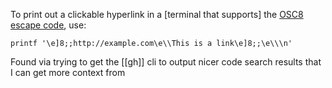 To print out a clickable hyperlink in a [terminal that supports] the [OSC8 escape code](https://gist.github.com/egmontkob/eb114294efbcd5adb1944c9f3cb5feda), use:

```
printf '\e]8;;http://example.com\e\\This is a link\e]8;;\e\\\n'
```

Found via trying to get the [[gh]] cli to output nicer code search results that I can get more context from